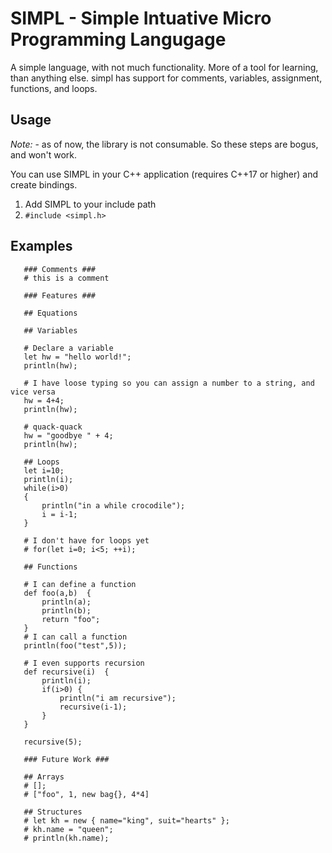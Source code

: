 
SIMPL - Simple Intuative Micro Programming Langugage
===

A simple language, with not much functionality. More of a tool for learning, than anything else.
simpl has support for comments, variables, assignment, functions, and loops.

Usage
---
*Note:* - as of now, the library is not consumable. So these steps are bogus, and won't work.

You can use SIMPL in your C++ application (requires C++17 or higher) and create bindings.
1) Add SIMPL to your include path
3) `#include <simpl.h>`

Examples
---

 ```
    ### Comments ###
    # this is a comment
    
    ### Features ###
    
    ## Equations
    
    ## Variables
    
    # Declare a variable
    let hw = "hello world!";
    println(hw);
    
    # I have loose typing so you can assign a number to a string, and vice versa
    hw = 4+4;
    println(hw);
    
    # quack-quack
    hw = "goodbye " + 4;
    println(hw);
    
    ## Loops
    let i=10;
    println(i);
    while(i>0)
    {
        println("in a while crocodile");
        i = i-1;
    }
    
    # I don't have for loops yet
    # for(let i=0; i<5; ++i); 
    
    ## Functions
    
    # I can define a function
    def foo(a,b)  {
        println(a);
        println(b);
        return "foo";
    }
    # I can call a function
    println(foo("test",5));
    
    # I even supports recursion
    def recursive(i)  {
        println(i);
        if(i>0) {
            println("i am recursive");
            recursive(i-1);
        }
    }
    
    recursive(5);
    
    ### Future Work ###
    
    ## Arrays
    # [];
    # ["foo", 1, new bag{}, 4*4]
    
    ## Structures
    # let kh = new { name="king", suit="hearts" };
    # kh.name = "queen";
    # println(kh.name);


 ```
